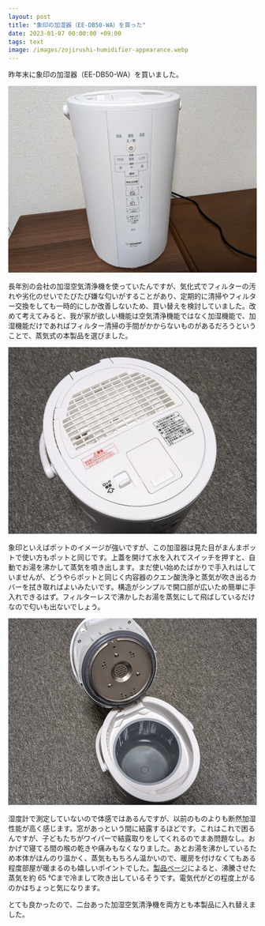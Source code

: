 ```yaml
---
layout: post
title: "象印の加湿器（EE-DB50-WA）を買った"
date: 2023-01-07 00:00:00 +09:00
tags: text
image: /images/zojirushi-humidifier-appearance.webp
---
```


昨年末に象印の加湿器（EE-DB50-WA）を買いました。

![外観](/images/zojirushi-humidifier-appearance.webp)

長年別の会社の加湿空気清浄機を使っていたんですが、気化式でフィルターの汚れや劣化のせいでたびたび嫌な匂いがすることがあり、定期的に清掃やフィルター交換をしても一時的にしか改善しないため、買い替えを検討していました。改めて考えてみると、我が家が欲しい機能は空気清浄機能ではなく加湿機能で、加湿機能だけであればフィルター清掃の手間がかからないものがあるだろうということで、蒸気式の本製品を選びました。

![上蓋](/images/zojirushi-humidifier-cover.webp)

象印といえばポットのイメージが強いですが、この加湿器は見た目がまんまポットで使い方もポットと同じです。上蓋を開けて水を入れてスイッチを押すと、自動でお湯を沸かして蒸気を噴き出します。まだ使い始めたばかりで手入れはしていませんが、どうやらポットと同じく内容器のクエン酸洗浄と蒸気が吹き出るカバーを拭き取ればよいみたいです。構造がシンプルで開口部が広いため簡単に手入れできるはず。フィルターレスで沸かしたお湯を蒸気にして飛ばしているだけなので匂いも出ないでしょう。

![内側](/images/zojirushi-humidifier-inside.webp)

湿度計で測定していないので体感ではあるんですが、以前のものよりも断然加湿性能が高く感じます。窓があっという間に結露するほどです。これはこれで困るんですが、子どもたちがワイパーで結露取りをしてくれるのでまあ問題なし。おかげで寝てる間の喉の乾きや痛みもなくなりました。あとお湯を沸かしているため本体がほんのり温かく、蒸気ももちろん温かいので、暖房を付けなくてもある程度部屋が暖まるのも嬉しいポイントでした。[製品ページ](https://www.zojirushi.co.jp/syohin/humidifier/eedb/)によると、沸騰させた蒸気を約 65 ℃まで冷まして吹き出しているそうです。電気代がどの程度上がるのかはちょっと気になります。

とても良かったので、二台あった加湿空気清浄機を両方とも本製品に入れ替えました。
